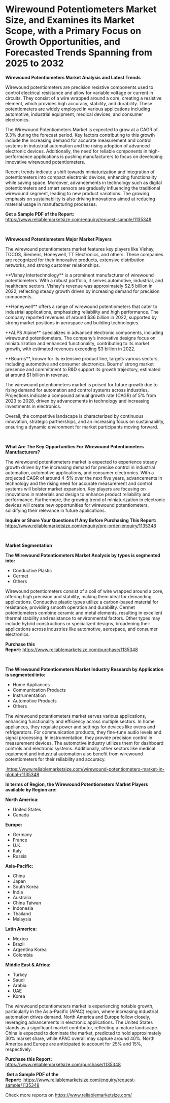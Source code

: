 <p><h1>Wirewound Potentiometers Market Size, and Examines its Market Scope, with a Primary Focus on Growth Opportunities, and Forecasted Trends Spanning from 2025 to 2032</h1></p><p><strong>Wirewound Potentiometers Market Analysis and Latest Trends</strong></p>
<p><p>Wirewound potentiometers are precision resistive components used to control electrical resistance and allow for variable voltage or current in circuits. They consist of a wire wrapped around a core, creating a resistive element, which provides high accuracy, stability, and durability. These potentiometers are widely employed in various applications including automotive, industrial equipment, medical devices, and consumer electronics.</p><p>The Wirewound Potentiometers Market is expected to grow at a CAGR of 9.3% during the forecast period. Key factors contributing to this growth include the increasing demand for accurate measurement and control systems in industrial automation and the rising adoption of advanced electronic devices. Additionally, the need for reliable components in high-performance applications is pushing manufacturers to focus on developing innovative wirewound potentiometers.</p><p>Recent trends indicate a shift towards miniaturization and integration of potentiometers into compact electronic devices, enhancing functionality while saving space. Moreover, advancements in technology such as digital potentiometers and smart sensors are gradually influencing the traditional wirewound segment, leading to new product variations. The growing emphasis on sustainability is also driving innovations aimed at reducing material usage in manufacturing processes.</p></p>
<p><strong>Get a Sample PDF of the Report:&nbsp;</strong> <a href="https://www.reliablemarketsize.com/enquiry/request-sample/1135348?utm_campaign=973&utm_medium=2&utm_source=Github&utm_content=ia&utm_term=10022025&utm_id=wirewound-potentiometers">https://www.reliablemarketsize.com/enquiry/request-sample/1135348</a></p>
<p>&nbsp;</p>
<p><strong>Wirewound Potentiometers Major Market Players</strong></p>
<p><p>The wirewound potentiometers market features key players like Vishay, TOCOS, Siemens, Honeywell, TT Electronics, and others. These companies are recognized for their innovative products, extensive distribution networks, and strong customer relationships.</p><p>**Vishay Intertechnology** is a prominent manufacturer of wirewound potentiometers. With a robust portfolio, it serves automotive, industrial, and healthcare sectors. Vishay's revenue was approximately $2.5 billion in 2022, reflecting steady growth driven by increasing demand for precision components.</p><p>**Honeywell** offers a range of wirewound potentiometers that cater to industrial applications, emphasizing reliability and high performance. The company reported revenues of around $36 billion in 2022, supported by strong market positions in aerospace and building technologies.</p><p>**ALPS Alpine** specializes in advanced electronic components, including wirewound potentiometers. The company’s innovative designs focus on miniaturization and enhanced functionality, contributing to its market growth, with estimated revenues exceeding $3 billion in 2022.</p><p>**Bourns**, known for its extensive product line, targets various sectors, including automotive and consumer electronics. Bourns' strong market presence and commitment to R&D support its growth trajectory, estimated at around $1 billion in revenue.</p><p>The wirewound potentiometers market is poised for future growth due to rising demand for automation and control systems across industries. Projections indicate a compound annual growth rate (CAGR) of 5% from 2023 to 2028, driven by advancements in technology and increasing investments in electronics.</p><p>Overall, the competitive landscape is characterized by continuous innovation, strategic partnerships, and an increasing focus on sustainability, ensuring a dynamic environment for market participants moving forward.</p></p>
<p>&nbsp;</p>
<p><strong>What Are The Key Opportunities For Wirewound Potentiometers Manufacturers?</strong></p>
<p><p>The wirewound potentiometers market is expected to experience steady growth driven by the increasing demand for precise control in industrial automation, automotive applications, and consumer electronics. With a projected CAGR of around 4-5% over the next five years, advancements in technology and the rising need for accurate measurement and control systems will bolster market expansion. Key players are focusing on innovations in materials and design to enhance product reliability and performance. Furthermore, the growing trend of miniaturization in electronic devices will create new opportunities for wirewound potentiometers, solidifying their relevance in future applications.</p></p>
<p><strong>Inquire or Share Your Questions If Any Before Purchasing This Report:</strong> <a href="https://www.reliablemarketsize.com/enquiry/pre-order-enquiry/1135348?utm_campaign=973&utm_medium=2&utm_source=Github&utm_content=ia&utm_term=10022025&utm_id=wirewound-potentiometers">https://www.reliablemarketsize.com/enquiry/pre-order-enquiry/1135348</a></p>
<p>&nbsp;</p>
<p><strong>Market Segmentation</strong></p>
<p><strong>The Wirewound Potentiometers Market Analysis by types is segmented into:</strong></p>
<p><ul><li>Conductive Plastic</li><li>Cermet</li><li>Others</li></ul></p>
<p><p>Wirewound potentiometers consist of a coil of wire wrapped around a core, offering high precision and stability, making them ideal for demanding applications. Conductive plastic types utilize a carbon-based material for resistance, providing smooth operation and durability. Cermet potentiometers combine ceramic and metal elements, resulting in excellent thermal stability and resistance to environmental factors. Other types may include hybrid constructions or specialized designs, broadening their applications across industries like automotive, aerospace, and consumer electronics.</p></p>
<p><strong>Purchase this Report:&nbsp;</strong><a href="https://www.reliablemarketsize.com/purchase/1135348?utm_campaign=973&utm_medium=2&utm_source=Github&utm_content=ia&utm_term=10022025&utm_id=wirewound-potentiometers">https://www.reliablemarketsize.com/purchase/1135348</a></p>
<p>&nbsp;</p>
<p><strong>The Wirewound Potentiometers Market Industry Research by Application is segmented into:</strong></p>
<p><ul><li>Home Appliances</li><li>Communication Products</li><li>Instrumentation</li><li>Automotive Products</li><li>Others</li></ul></p>
<p><p>The wirewound potentiometers market serves various applications, enhancing functionality and efficiency across multiple sectors. In home appliances, they regulate power and settings for devices like ovens and refrigerators. For communication products, they fine-tune audio levels and signal processing. In instrumentation, they provide precision control in measurement devices. The automotive industry utilizes them for dashboard controls and electronic systems. Additionally, other sectors like medical equipment and industrial automation also benefit from wirewound potentiometers for their reliability and accuracy.</p></p>
<p><a href="https://www.reliablemarketsize.com/wirewound-potentiometers-market-in-global-r1135348?utm_campaign=973&utm_medium=2&utm_source=Github&utm_content=ia&utm_term=10022025&utm_id=wirewound-potentiometers">&nbsp;https://www.reliablemarketsize.com/wirewound-potentiometers-market-in-global-r1135348</a></p>
<p><strong>In terms of Region, the Wirewound Potentiometers Market Players available by Region are:</strong></p>
<p>
    <p> <strong> North America: </strong>
        <ul>
            <li>United States</li>
            <li>Canada</li>
        </ul>
        </p> 
    <p> <strong> Europe: </strong>
        <ul>
            <li>Germany</li>
            <li>France</li>
            <li>U.K.</li>
            <li>Italy</li>
            <li>Russia</li>
        </ul>
        </p> 
    <p> <strong> Asia-Pacific: </strong>
        <ul>
            <li>China</li>
            <li>Japan</li>
            <li>South Korea</li>
            <li>India</li>
            <li>Australia</li>
            <li>China Taiwan</li>
            <li>Indonesia</li>
            <li>Thailand</li>
            <li>Malaysia</li>
        </ul>
        </p> 
    <p> <strong> Latin America: </strong>
        <ul>
            <li>Mexico</li>
            <li>Brazil</li>
            <li>Argentina Korea</li>
            <li>Colombia</li>
        </ul>
        </p> 
    <p> <strong> Middle East & Africa: </strong>
        <ul>
            <li>Turkey</li>
            <li>Saudi</li>
            <li>Arabia</li>
            <li>UAE</li>
            <li>Korea</li>
        </ul>
    </p>
    </p>
<p><p>The wirewound potentiometers market is experiencing notable growth, particularly in the Asia-Pacific (APAC) region, where increasing industrial automation drives demand. North America and Europe follow closely, leveraging advancements in electronic applications. The United States stands as a significant market contributor, reflecting a mature landscape. China is expected to dominate the market, predicted to hold approximately 30% market share, while APAC overall may capture around 40%. North America and Europe are anticipated to account for 25% and 15%, respectively.</p></p>
<p><strong>Purchase this Report: </strong><a href="https://www.reliablemarketsize.com/purchase/1135348?utm_campaign=973&utm_medium=2&utm_source=Github&utm_content=ia&utm_term=10022025&utm_id=wirewound-potentiometers">https://www.reliablemarketsize.com/purchase/1135348</a></p>
<p>&nbsp;<strong>Get a Sample PDF of the Report:&nbsp;&nbsp;</strong><a href="https://www.reliablemarketsize.com/enquiry/request-sample/1135348?utm_campaign=973&utm_medium=2&utm_source=Github&utm_content=ia&utm_term=10022025&utm_id=wirewound-potentiometers">https://www.reliablemarketsize.com/enquiry/request-sample/1135348</a></p>
<p><strong></strong></p>
<p>Check more reports on <a href="https://www.reliablemarketsize.com/?utm_campaign=973&utm_medium=2&utm_source=Github&utm_content=ia&utm_term=10022025&utm_id=wirewound-potentiometers">https://www.reliablemarketsize.com/</a></p>